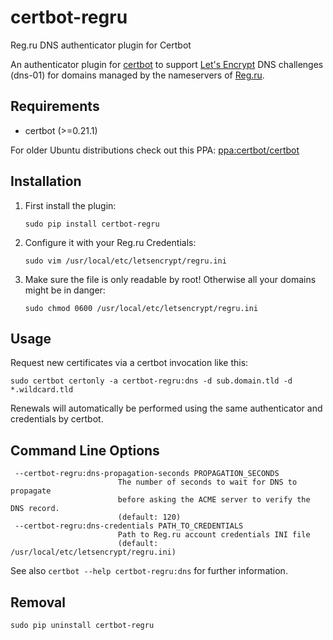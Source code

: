 # certbot-regru

Reg.ru DNS authenticator plugin for Certbot

An authenticator plugin for [certbot](https://certbot.eff.org/) to support [Let's Encrypt](https://letsencrypt.org/)
DNS challenges (dns-01) for domains managed by the nameservers of [Reg.ru](https://www.reg.ru).

## Requirements

-   certbot (>=0.21.1)

For older Ubuntu distributions check out this PPA:
[ppa:certbot/certbot](https://launchpad.net/~certbot/+archive/ubuntu/certbot)

## Installation

1. First install the plugin:

    ```
    sudo pip install certbot-regru
    ```

2. Configure it with your Reg.ru Credentials:

    ```
    sudo vim /usr/local/etc/letsencrypt/regru.ini
    ```

3. Make sure the file is only readable by root! Otherwise all your domains might be in danger:
    ```
    sudo chmod 0600 /usr/local/etc/letsencrypt/regru.ini
    ```

## Usage

Request new certificates via a certbot invocation like this:

    sudo certbot certonly -a certbot-regru:dns -d sub.domain.tld -d *.wildcard.tld

Renewals will automatically be performed using the same authenticator and credentials by certbot.

## Command Line Options

```
 --certbot-regru:dns-propagation-seconds PROPAGATION_SECONDS
                        The number of seconds to wait for DNS to propagate
                        before asking the ACME server to verify the DNS record.
                        (default: 120)
 --certbot-regru:dns-credentials PATH_TO_CREDENTIALS
                        Path to Reg.ru account credentials INI file
                        (default: /usr/local/etc/letsencrypt/regru.ini)

```

See also `certbot --help certbot-regru:dns` for further information.

## Removal

```
sudo pip uninstall certbot-regru
```
